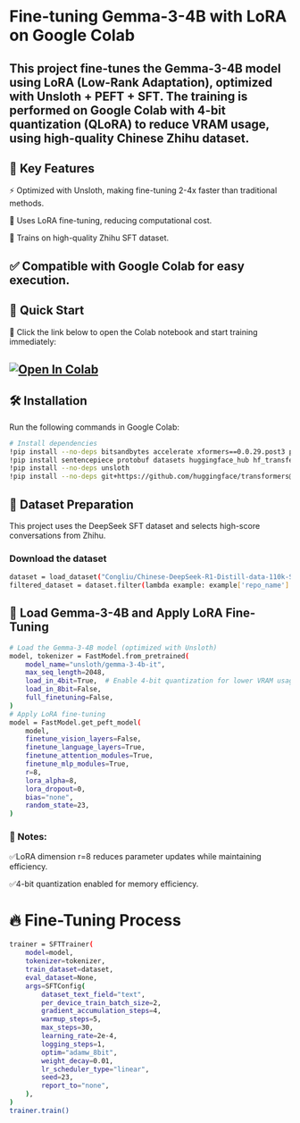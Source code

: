 # Fine-tuning Gemma-3-4B with LoRA on Google Colab

This project fine-tunes the Gemma-3-4B model using LoRA (Low-Rank Adaptation), optimized with Unsloth + PEFT + SFT. The training is performed on Google Colab with 4-bit quantization (QLoRA) to reduce VRAM usage, using high-quality Chinese Zhihu dataset.
---
## 📌 Key Features

⚡ Optimized with Unsloth, making fine-tuning 2-4x faster than traditional methods.

🎯 Uses LoRA fine-tuning, reducing computational cost.

📖 Trains on high-quality Zhihu SFT dataset.

✅ Compatible with Google Colab for easy execution.
---
## 🚀 Quick Start

📌 Click the link below to open the Colab notebook and start training immediately:

[![Open In Colab](https://colab.research.google.com/assets/colab-badge.svg)](https://colab.research.google.com/drive/1O3WAp2oBoayjeMwB57RLoA5SVUcjcasM)
---

## 🛠️ Installation
Run the following commands in Google Colab:
```bash
# Install dependencies
!pip install --no-deps bitsandbytes accelerate xformers==0.0.29.post3 peft trl triton cut_cross_entropy unsloth_zoo
!pip install sentencepiece protobuf datasets huggingface_hub hf_transfer
!pip install --no-deps unsloth
!pip install --no-deps git+https://github.com/huggingface/transformers@v4.49.0-Gemma-3
```

## 📂 Dataset Preparation
This project uses the DeepSeek SFT dataset and selects high-score conversations from Zhihu.
### Download the dataset
```bash
dataset = load_dataset("Congliu/Chinese-DeepSeek-R1-Distill-data-110k-SFT", streaming=True)
filtered_dataset = dataset.filter(lambda example: example['repo_name'] == 'zhihu/zhihu_score9.0-10_clean_v10')
```

## 🤖 Load Gemma-3-4B and Apply LoRA Fine-Tuning
```bash
# Load the Gemma-3-4B model (optimized with Unsloth)
model, tokenizer = FastModel.from_pretrained(
    model_name="unsloth/gemma-3-4b-it",
    max_seq_length=2048,
    load_in_4bit=True,  # Enable 4-bit quantization for lower VRAM usage
    load_in_8bit=False,
    full_finetuning=False,
)
# Apply LoRA fine-tuning
model = FastModel.get_peft_model(
    model,
    finetune_vision_layers=False,
    finetune_language_layers=True,
    finetune_attention_modules=True,
    finetune_mlp_modules=True,
    r=8,
    lora_alpha=8,
    lora_dropout=0,
    bias="none",
    random_state=23,
)
```
### 📌 Notes:
✅LoRA dimension r=8 reduces parameter updates while maintaining efficiency.

✅4-bit quantization enabled for memory efficiency.

# 🔥 Fine-Tuning Process
```bash
trainer = SFTTrainer(
    model=model,
    tokenizer=tokenizer,
    train_dataset=dataset,
    eval_dataset=None,
    args=SFTConfig(
        dataset_text_field="text",
        per_device_train_batch_size=2,
        gradient_accumulation_steps=4,
        warmup_steps=5,
        max_steps=30,
        learning_rate=2e-4,
        logging_steps=1,
        optim="adamw_8bit",
        weight_decay=0.01,
        lr_scheduler_type="linear",
        seed=23,
        report_to="none",
    ),
)
trainer.train()
```

